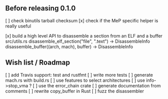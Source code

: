 ## Before releasing 0.1.0

[ ] check binutils tarball checksum
[x] check if the MeP specific helper is really useful

[x] build a high level API to disassemble a section from an ELF and a buffer
    src/utils.rs
    disassemble_elf_section("file", ".text") -> DisassembleInfo
    disassemble_buffer((arch, mach), buffer) -> DisassembleInfo

## Wish list / Roadmap

[ ] add Travis support: test and rustfmt
[ ] write more tests
[ ] generate mach.rs with build.rs
[ ] use features to select architectures
[ ] use info->stop_vma ?
[ ] use the error_chain crate
[ ] generate documentation from comments
[ ] rewrite copy_buffer in Rust
[ ] fuzz the disassembler
